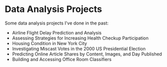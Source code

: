 # Data Analysis Projects
Some data analysis projects I've done in the past:
- Airline Flight Delay Prediction and Analysis
- Assessing Strategies for Increasing Health Checkup Participation
- Housing Condition in New York City
- Investigating Miscast Votes in the 2000 US Presidential Election
- Predicting Online Article Shares by Content, Images, and Day Published
- Building and Accessing Office Room Classifiers
